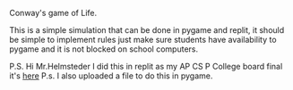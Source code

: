 Conway's game of Life.

This is a simple simulation that can be done in pygame and replit, 
it should be simple to implement rules just make sure students have availability to pygame and it is not blocked on school computers.


P.S. Hi Mr.Helmsteder I did this in replit as my AP CS P College board final it's [here](https://replit.com/join/jiuezjyrds-williampalmisa1)
P.s. I also uploaded a file to do this in pygame.
